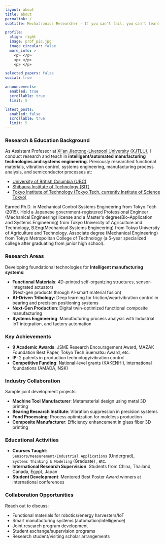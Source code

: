 ```yaml
---
layout: about
title: about
permalink: /
subtitle: Mechatronics Researcher - If you can't fail, you can't learn

profile:
  align: right
  image: prof_pic.jpg
  image_circular: false
  more_info: >
    <p> </p>
    <p> </p>
    <p> </p>

selected_papers: false
social: true

announcements:
  enabled: true
  scrollable: true
  limit: 5

latest_posts:
  enabled: false
  scrollable: true
  limit: 5
---
```


### Research & Education Background
As Assistant Professor at [Xi'an Jiaotong-Liverpool University (XJTLU)](https://www.xjtlu.edu.cn/en), I conduct research and teach in **intelligent/automated manufacturing technologies and systems engineering**. Previously researched functional materials, vibration control, systems engineering, manufacturing process analysis, and semiconductor processes at:
- [University of British Columbia (UBC)](https://www.ubc.ca)
- [Shibaura Institute of Technology (SIT)](https://www.shibaura-it.ac.jp/en/) 
- [Tokyo Institute of Technology (Tokyo Tech, currently Institute of Science Tokyo)](https://www.titech.ac.jp/english)

Earned Ph.D. in Mechanical Control Systems Engineering from Tokyo Tech (2015). Hold a Japanese government-registered Professional Engineer (Mechanical Engineering) license and a Master's degree(Bio-Application and Systems Engineering) from Tokyo University of Agriculture and Technology, B.Eng(Mechanical Systems Engineering) from Tokyo University of Agriculture and Technology. Associate degree (Mechanical Engineering) from Tokyo Metropolitan College of Technology (a 5-year specialized college after graduating from junior high school).

### Research Areas
Developing foundational technologies for **Intelligent manufacturing systems**:
- **Functional Materials**: 4D-printed self-organizing structures, sensor-integrated actuators  
  (Next-gen products through AI-smart material fusion)
- **AI-Driven Tribology**: Deep learning for friction/wear/vibration control in bearing and precision positioning systems
- **Next-Gen Production**: Digital twin-optimized functional composite manufacturing
- **Systems Engineering**: Manufacturing process analysis with Industrial IoT integration, and factory automation

### Key Achievements
- **9 Academic Awards**: JSME Research Encouragement Award, MAZAK Foundation Best Paper, Tokyo Tech Suematsu Award, etc.
- **IP**: 2 patents in production technology/vibration control
- **Competitive Funding**: National-level grants (KAKENHI), international foundations (AMADA, NSK)

### Industry Collaboration
Sample joint development projects:
- **Machine Tool Manufacturer**: Metamaterial design using metal 3D printing
- **Bearing Research Institute**: Vibration suppression in precision systems
- **Food Processing**: Process optimization for moldless production
- **Composite Manufacturer**: Efficiency enhancement in glass fiber 3D printing

### Educational Activities
- **Courses Taught**:  
  `Sensors/Measurement/Industrial Applications` (Undergrad),  
  `Systems Thinking & Modeling` (Graduate) , etc.
- **International Research Supervision**: Students from China, Thailand, Canada, Egypt, Japan
- **Student Development**: Mentored Best Poster Award winners at international conferences

### Collaboration Opportunities
Reach out to discuss:
- Functional materials for robotics/energy harvesters/IoT
- Smart manufacturing systems (automation/intelligence)
- Joint research program development
- Student exchange/supervision programs
- Research student/visiting scholar arrangements